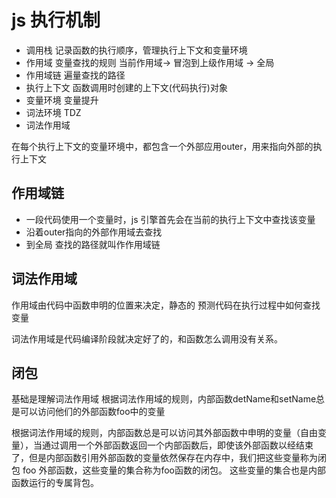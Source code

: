 # js 执行机制
- 调用栈
    记录函数的执行顺序，管理执行上下文和变量环境
- 作用域
    变量查找的规则
    当前作用域-> 冒泡到上级作用域 -> 全局
- 作用域链
    遍量查找的路径
- 执行上下文
    函数调用时创建的上下文(代码执行)对象
- 变量环境
    变量提升
- 词法环境
    TDZ
- 词法作用域

在每个执行上下文的变量环境中，都包含一个外部应用outer，用来指向外部的执行上下文

## 作用域链
- 一段代码使用一个变量时，js 引擎首先会在当前的执行上下文中查找该变量
- 沿着outer指向的外部作用域去查找
- 到全局
查找的路径就叫作作用域链

## 词法作用域
作用域由代码中函数申明的位置来决定，静态的
预测代码在执行过程中如何查找变量


词法作用域是代码编译阶段就决定好了的，和函数怎么调用没有关系。

## 闭包
基础是理解词法作用域
根据词法作用域的规则，内部函数detName和setName总是可以访问他们的外部函数foo中的变量

根据词法作用域的规则，内部函数总是可以访问其外部函数中申明的变量（自由变量），当通过调用一个外部函数返回一个内部函数后，即使该外部函数以经结束了，但是内部函数引用外部函数的变量依然保存在内存中，我们把这些变量称为闭包
foo 外部函数，这些变量的集合称为foo函数的闭包。
这些变量的集合也是内部函数运行的专属背包。